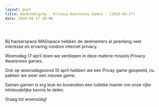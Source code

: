 ```yaml
---
layout: post
title: Aankondiging - Privacy Awareness Games - (2019-04-17)
date: 2019-04-17 20:00
---
```


<BR/>


Bij hackerspace MADspace hebben de deelnemers al jarenlang veel interesse en ervaring rondom internet privacy. 
 
Woensdag 17 april doen we verdiepen in deze materie missels Privacy Awareness games.
 
Ook op woensdagavond 10 april hebben we een Privay game gespeeld, nu pakken we weer een nieuwe game. 
 
Samen gamen is erg leuk en bovendien een ludieke manier om onze rijke inhdoudelijke kennis te delen.

Graag tot woensdag!